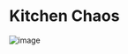 # Kitchen Chaos
 
![image](https://user-images.githubusercontent.com/101692512/226103392-301b56af-6481-4ffb-924f-42dd130de7ef.png)
